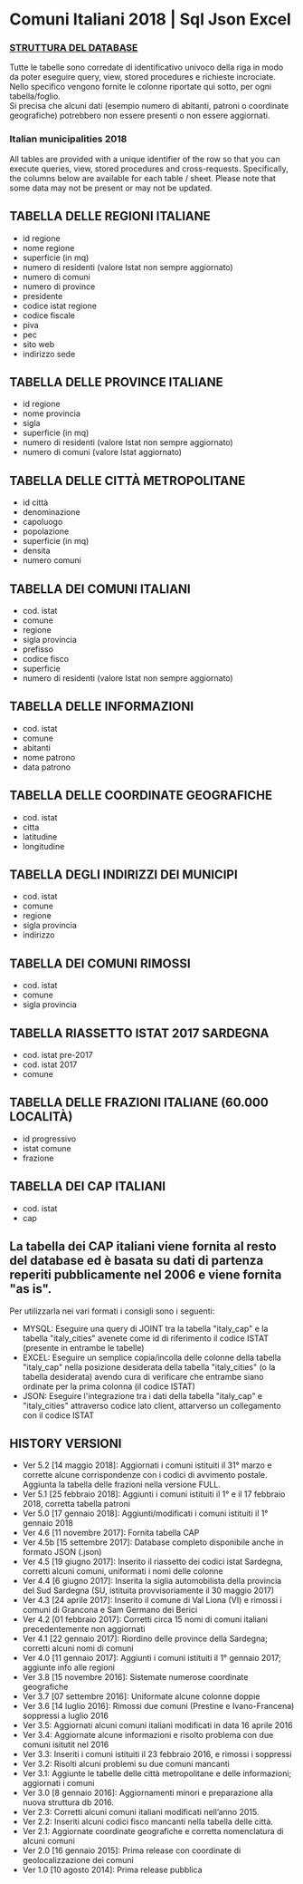 # Comuni Italiani 2018 | Sql Json Excel

### [STRUTTURA DEL DATABASE](https://github.com/MatteoHenryChinaski/Comuni-Italiani-2017-Sql-Json-excel/blob/master/create-database-comuni-italiani-2018.sql)
Tutte le tabelle sono corredate di identificativo univoco della riga in modo da poter eseguire query, view, stored procedures e richieste incrociate. 
Nello specifico vengono fornite le colonne riportate qui sotto, per ogni tabella/foglio.  
Si precisa che alcuni dati (esempio numero di abitanti, patroni o coordinate geografiche) potrebbero non essere presenti o non essere aggiornati.

### Italian municipalities 2018
All tables are provided with a unique identifier of the row so that you can execute queries, view, stored procedures and cross-requests. Specifically, the columns below are available for each table / sheet. 
Please note that some data may not be present or may not be updated.

## TABELLA DELLE REGIONI ITALIANE 
- id regione 
- nome regione 
- superficie (in mq) 
- numero di residenti (valore Istat non sempre aggiornato) 
- numero di comuni 
- numero di province 
- presidente 
- codice istat regione 
- codice fiscale 
- piva 
- pec 
- sito web 
- indirizzo sede 

## TABELLA DELLE PROVINCE ITALIANE 
- id regione 
- nome provincia 
- sigla 
- superficie (in mq) 
- numero di residenti (valore Istat non sempre aggiornato) 
- numero di comuni (valore Istat aggiornato) 

## TABELLA DELLE CITTÀ METROPOLITANE 
- id città 
- denominazione 
- capoluogo 
- popolazione 
- superficie (in mq) 
- densita 
- numero comuni 

## TABELLA DEI COMUNI ITALIANI 
- cod. istat 
- comune 
- regione 
- sigla provincia 
- prefisso 
- codice fisco 
- superficie 
- numero di residenti (valore Istat non sempre aggiornato) 

## TABELLA DELLE INFORMAZIONI 
- cod. istat 
- comune 
- abitanti 
- nome patrono 
- data patrono 

## TABELLA DELLE COORDINATE GEOGRAFICHE 
- cod. istat 
- citta 
- latitudine 
- longitudine 

## TABELLA DEGLI INDIRIZZI DEI MUNICIPI 
- cod. istat 
- comune 
- regione 
- sigla provincia 
- indirizzo 

## TABELLA DEI COMUNI RIMOSSI 
- cod. istat 
- comune 
- sigla provincia 

## TABELLA RIASSETTO ISTAT 2017 SARDEGNA 
- cod. istat pre-2017 
- cod. istat 2017 
- comune 

## TABELLA DELLE FRAZIONI ITALIANE (60.000 LOCALITÀ)
- id progressivo
- istat comune
- frazione

## TABELLA DEI CAP ITALIANI 
- cod. istat 
- cap

## La tabella dei CAP italiani viene fornita al resto del database ed è basata su dati di partenza reperiti pubblicamente nel 2006 e viene fornita "as is".
Per utilizzarla nei vari formati i consigli sono i seguenti:
- MYSQL: Eseguire una query di JOINT tra la tabella "italy_cap" e la tabella "italy_cities" avenete come id di riferimento il codice ISTAT (presente in entrambe le tabelle)
- EXCEL: Eseguire un semplice copia/incolla delle colonne della tabella "italy_cap" nella posizione desiderata della tabella "italy_cities" (o la tabella desiderata) avendo cura di verificare che entrambe siano ordinate per la prima colonna (il codice ISTAT)
- JSON: Eseguire l'integrazione tra i dati della tabella "italy_cap" e "italy_cities" attraverso codice lato client, attarverso un collegamento con il codice ISTAT

## HISTORY VERSIONI
- Ver 5.2 [14 maggio 2018]: Aggiornati i comuni istituiti il 31° marzo e corrette alcune corrispondenze con i codici di avvimento postale. Aggiunta la tabella delle frazioni nella versione FULL.
- Ver 5.1 [25 febbraio 2018]: Aggiunti i comuni istituiti il 1° e il 17 febbraio 2018, corretta tabella patroni
- Ver 5.0 [17 gennaio 2018]: Aggiunti/modificati i comuni istituiti il 1° gennaio 2018
- Ver 4.6 [11 novembre 2017]: Fornita tabella CAP
- Ver 4.5b [15 settembre 2017]: Database completo disponibile anche in formato JSON (.json)
- Ver 4.5 [19 giugno 2017]: Inserito il riassetto dei codici istat Sardegna, corretti alcuni comuni, uniformati i nomi delle colonne
- Ver 4.4 [6 giugno 2017]: Inserita la siglia automobilista della provincia del Sud Sardegna (SU, istituita provvisoriamente il 30 maggio 2017)
- Ver 4.3 [24 aprile 2017]: Inserito il comune di Val Liona (VI) e rimossi i comuni di Grancona e Sam Germano dei Berici
- Ver 4.2 [01 febbraio 2017]: Corretti circa 15 nomi di comuni italiani precedentemente non aggiornati
- Ver 4.1 [22 gennaio 2017]: Riordino delle province della Sardegna; corretti alcuni nomi di comuni
- Ver 4.0 [11 gennaio 2017]: Aggiunti i comuni istituiti il 1° gennaio 2017; aggiunte info alle regioni
- Ver 3.8 [15 novembre 2016]: Sistemate numerose coordinate geografiche
- Ver 3.7 [07 settembre 2016]: Uniformate alcune colonne doppie
- Ver 3.6 [14 luglio 2016]: Rimossi due comuni (Prestine e Ivano-Francena) soppressi a luglio 2016
- Ver 3.5: Aggiornati alcuni comuni italiani modificati in data 16 aprile 2016
- Ver 3.4: Aggiornate alcune informazioni e risolto problema con due comuni isitutit nel 2016
- Ver 3.3: Inseriti i comuni istituiti il 23 febbraio 2016, e rimossi i soppressi
- Ver 3.2: Risolti alcuni problemi su due comuni mancanti
- Ver 3.1: Aggiunte le tabelle delle città metropolitane e delle informazioni; aggiornati i comuni
- Ver 3.0 [8 gennaio 2016]: Aggiornamenti minori e preparazione alla nuova struttura db 2016.
- Ver 2.3: Corretti alcuni comuni italiani modificati nell’anno 2015.
- Ver 2.2: Inseriti alcuni codici fisco mancanti nella tabella delle città.
- Ver 2.1: Aggiornate coordinate geografiche e corretta nomenclatura di alcuni comuni
- Ver 2.0 [16 gennaio 2015]: Prima release con coordinate di geolocalizzazione dei comuni
- Ver 1.0 [10 agosto 2014]: Prima release pubblica


